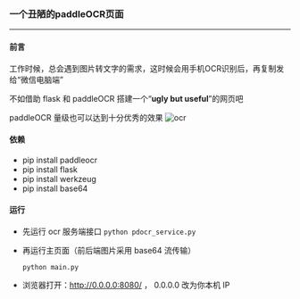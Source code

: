 ### 一个丑陋的paddleOCR页面
-----
#### 前言
工作时候，总会遇到图片转文字的需求，这时候会用手机OCR识别后，再复制发给“微信电脑端”

不如借助 flask 和 paddleOCR 搭建一个“**ugly but useful**”的网页吧

paddleOCR 量级也可以达到十分优秀的效果
![ocr](https://s2.loli.net/2022/07/06/I8QvNDizAV6HtFW.png)

#### 依赖

+ pip install paddleocr
+ pip install flask
+ pip install werkzeug
+ pip install base64

#### 运行

+ 先运行 ocr 服务端接口
  `python pdocr_service.py`

+ 再运行主页面（前后端图片采用 base64 流传输）

  `python main.py`

+ 浏览器打开：http://0.0.0.0:8080/  ， 0.0.0.0 改为你本机 IP

